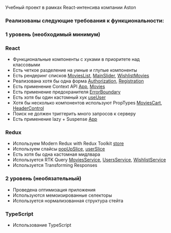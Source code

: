 Учебный проект в рамках React-интенсива компании Aston

### Реализованы следующие требования к функциональности:

### 1 уровень (необходимый минимум)

### React

- Функциональные компоненты с хуками в приоритете над классовыми
- Есть четкое разделение на умные и глупые компоненты
- Есть рендеринг списков [MoviesList](./src/components/Movies/MoviesList/MoviesList.tsx), [MainSlider](./src/components/Main/MainSlider/MainSlider.tsx), [WishlistMovies](./src/pages/Wishlist/WishlistMovies/WishlistMovies.tsx)
- Реализована хотя бы одна форма [Authorization](./src/components/Authorization/Authorization.tsx), [Registration](./src/components/Registration/Registration.tsx)
- Есть применение Context API [App](./src/App.tsx), [Movies](./src/components/Movies/Movies.tsx)
- Есть применение предохранителя [ErrorBoundary](./src/hoc/ErrorBoundary/ErrorBoundary.tsx)
- Есть хотя бы один кастомный хук [useUser](./src/hooks/useUser.tsx)
- Хотя бы несколько компонентов используют PropTypes [MoviesCart](./src/components/Movies/MoviesCart/MoviesCart.tsx), [HeaderControl](./src/components/Header/HeaderControl/HeaderControl.tsx)
- Поиск не должен триггерить много запросов к серверу
- Есть применение lazy + Suspense [App](./src/App.tsx)

### Redux

- Используем Modern Redux with Redux Toolkit [store](./src/store/store.tsx)
- Используем слайсы [popUpSlice](./src/store/popUpSlice.tsx), [userSlice](./src/store/userSlice.tsx)
- Есть хотя бы одна кастомная мидлвара []()
- Используется RTK Query [MoviesService](./src/services/MoviesService.ts), [UsersService](./src/services/UsersService.ts), [WishlistService](./src/services/WishlistService.ts)
- Используется Transforming Responses []()

### 2 уровень (необязательный)

- Проведена оптимизация приложения
- Используются мемоизированные селекторы
- Используется нормализованная структура стейта

### TypeScript

- Использование TypeScript
